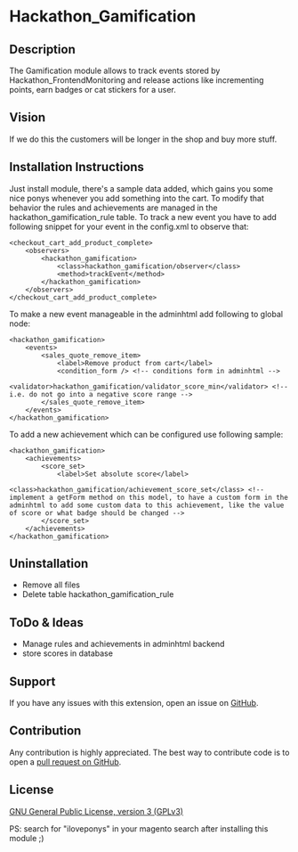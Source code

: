 Hackathon_Gamification
=========================

Description
-----------
The Gamification module allows to track events stored by Hackathon_FrontendMonitoring and release actions like incrementing points, earn badges or cat stickers for a user.

Vision
------
If we do this the customers will be longer in the shop and buy more stuff.

Installation Instructions
-------------------------
Just install module, there's a sample data added, which gains you some nice ponys whenever you add something into the cart.
To modify that behavior the rules and achievements are managed in the hackathon_gamification_rule table.
To track a new event you have to add following snippet for your event in the config.xml to observe that:

    <checkout_cart_add_product_complete>
        <observers>
            <hackathon_gamification>
                <class>hackathon_gamification/observer</class>
                <method>trackEvent</method>
            </hackathon_gamification>
        </observers>
    </checkout_cart_add_product_complete>

To make a new event manageable in the adminhtml add following to global node:

    <hackathon_gamification>
        <events>
            <sales_quote_remove_item>
                <label>Remove product from cart</label>
                <condition_form /> <!-- conditions form in adminhtml -->
                <validator>hackathon_gamification/validator_score_min</validator> <!-- i.e. do not go into a negative score range -->
            </sales_quote_remove_item>
        </events>
    </hackathon_gamification>

To add a new achievement which can be configured use following sample:

    <hackathon_gamification>
        <achievements>
            <score_set>
                <label>Set absolute score</label>
                <class>hackathon_gamification/achievement_score_set</class> <!-- implement a getForm method on this model, to have a custom form in the adminhtml to add some custom data to this achievement, like the value of score or what badge should be changed -->
            </score_set>
        </achievements>
    </hackathon_gamification>

Uninstallation
--------------
- Remove all files
- Delete table hackathon_gamification_rule

ToDo & Ideas
------------
- Manage rules and achievements in adminhtml backend
- store scores in database

Support
-------
If you have any issues with this extension, open an issue on [GitHub](https://github.com/magento-hackathon/gamification/issues).

Contribution
------------
Any contribution is highly appreciated. The best way to contribute code is to open a [pull request on GitHub](https://help.github.com/articles/using-pull-requests).

License
-------
[GNU General Public License, version 3 (GPLv3)](http://opensource.org/licenses/gpl-3.0)

PS: search for "iloveponys" in your magento search after installing this module ;)